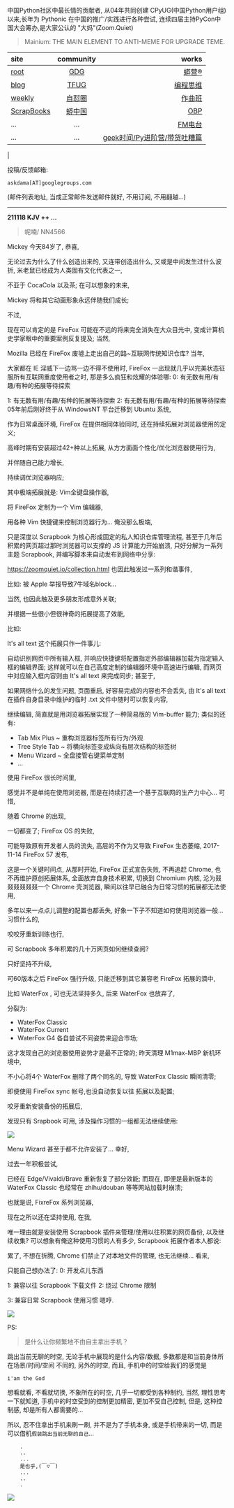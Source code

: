 中国Python社区中最长情的贡献者, 从04年共同创建 CPyUG(中国Python用户组)以来,长年为 Pythonic 在中国的推广/实践进行各种尝试, 连续四届主持PyCon中国大会筹办,是大家公认的 "大妈"(Zoom.Quiet)

> Mainium: THE MAIN ELEMENT TO ANTI-MEME FOR UPGRADE TEME.

| site | community | works |
| :-----| :----: | ----: |
| [root](http://zoomquiet.io/) | [GDG](https://blog.zhgdg.org/) | [蟒营®](https://doc.101.camp/) |
| [blog](https://blog.zoomquiet.io/pages/zoomquiet.html) | [TFUG](http://zh.tfug.world/) | [编程思维](https://py.101.camp/) |
| [weekly](http://weekly.pychina.org/) | [自怼圈](https://du.101.camp/) | [作曲班](https://mu.101.camp/) |
| [ScrapBooks](https://zoomquiet.io/collection.html) | [蟒中国](https://pychina.org/) | [OBP](https://zoomquiet.io/obp/index.html) |
| ... | ... | [FM电台](https://fm.101.camp/) |
| ... | ... | [geek时间/Py进阶营/带货吐糟篇](https://fm.101.camp/2020/geek2py-dama.html) 
 |


投稿/反馈邮箱:

    askdama[AT]googlegroups.com

(邮件列表地址, 
当成正常邮件发送邮件就好, 不用订阅, 不用翻越...)




---------------------------------------------------
**211118 KJV ++ ...**

> 呢喃/ NN4566








Mickey 今天84岁了,
恭喜,

无论过去为什么了什么创造出来的,
又连带创造出什么,
又或是中间发生过什么波折,
米老鼠已经成为人类固有文化代表之一,

不亚于 CocaCola 以及茶;
在可以想象的未来,

Mickey 将和其它动画形象永远伴随我们成长;

不过,

现在可以肯定的是 FireFox 可能在不远的将来完全消失在大众目光中,
变成计算机史学家眼中的重要案例反复提及;
当然,

Mozilla 已经在 FireFox 废墟上走出自己的路~互联网传统知识仓库?
当年,

大家都在 IE 淫威下一边骂一边不得不使用时,
FireFox 一出现就几乎以完美状态征服所有互联网重度使用者之时,
那是多么疯狂和炫耀的体验哪:
0: 有无数有用/有趣/有种的拓展等待探索

1: 有无数有用/有趣/有种的拓展等待探索
2: 有无数有用/有趣/有种的拓展等待探索
05年前后刚好终于从 WindowsNT 平台迁移到 Ubuntu 系统,

作为日常桌面环境,
FireFox 在提供相同体验同时,
还在持续拓展对浏览器使用的定义;

高峰时期有安装超过42+种以上拓展,
从方方面面个性化/优化浏览器使用行为,

并伴随自己能力增长,

持续调优浏览器响应;

其中极端拓展就是: Vim全键盘操作器,

将 FireFox 定制为一个 Vim 编辑器,

用各种 Vim 快捷键来控制浏览器行为...
俺没那么极端,

只是深度以 Scrapbook 为核心形成固定的私人知识仓库管理流程,
甚至于几年后积累的网页超过那时浏览器可以支撑的 JS 计算能力开始崩溃,
只好分解为一系列主题 Scrapbook,
并编写脚本来自动发布到网络中分享:

https://zoomquiet.io/collection.html
也因此触发过一系列和谐事件,

比如: 被 Apple 举报导致7牛域名block...

当然,
也因此触及更多朋友形成意外关联;

并根据一些很小但很神奇的拓展提高了效能,

比如:

It's all text
这个拓展只作一件事儿:

自动识别网页中所有输入框,
并响应快捷键将配置指定外部编辑器加载为指定输入框的编辑界面;
这样就可以在自己高度定制的编辑器环境中高速进行编辑,
而网页中对应输入框内容则由 It's all text 来完成同步;
甚至于,

如果网络什么的发生问题,
页面重启,
好容易完成的内容也不会丢失,
由 It's all text 在插件自身目录中维护的临时 .txt 文件中随时可以恢复内容,

继续编辑,
简直就是用浏览器拓展实现了一种简易版的 Vim-buffer 能力;
类似的还有: 
+ Tab Mix Plus ~ 重构浏览器标签所有行为/外观
+ Tree Style Tab ~ 将横向标签变成纵向有层次结构的标签树
+ Menu Wizard ~ 全盘接管右键菜单定制
+ ...

使用 FireFox 很长时间里,

感觉并不是单纯在使用浏览器,
而是在持续打造一个基于互联网的生产力中心...
可惜,

随着 Chrome 的出现,

一切都变了;
FireFox OS 的失败,

可能导致原有开发者人员的流失,
高层的不作为又导致 FireFox 生态萎缩,
2017-11-14 FireFox 57 发布,

这是一个关键时间点,
从那时开始,
FireFox 正式宣告失败,
不再追赶 Chrome,
也不再维护原创拓展体系,
全面放弃自身技术积累,
切换到 Chromium 内核,
沦为叕叕叕叕叕叕一个 Chrome 壳浏览器,
瞬间以往早已融合为日常习惯的拓展都无法使用,

多年以来一点点儿调整的配置也都丢失,
好象一下子不知道如何使用浏览器一般...
习惯什么的,

咬咬牙重新训练也行,

可 Scrapbook 多年积累的几十万网页如何继续查阅?

只好坚持不升级,

可60版本之后 FireFox 强行升级,
只能迁移到其它兼容老 FireFox 拓展的滴中,

比如 WaterFox ,
可也无法坚持多久,
后来 WaterFox 也放弃了,

分裂为:

+ WaterFox Classic
+ WaterFox Current 
+ WaterFox G4
各自尝试不同姿势来迎合市场;

这才发现自己的浏览器使用姿势才是最不正常的;
昨天清理 M1max-MBP 新机环境中,

不小心将4个 WaterFox 删除了两个同名的,
导致 WaterFox Classic 瞬间清零;

即便使用 FireFox sync 帐号,也没自动恢复以往 拓展以及配置;

咬牙重新安装备份的拓展后,

发现只有 Srapbook 可用,
涉及操作习惯的一组都无法继续使用:

![](https://ipic.zoomquiet.top/2021-11-17-zshot%202021-11-17%2008.52.21.jpg)

Menu Wizard 甚至于都不允许安装了...
幸好,

过去一年积极尝试,

已经在 Edge/Vivaldi/Brave 重新恢复了部分效能;
而现在, 即便是最新版本的 WaterFox Classic 也经常在 zhihu/douban 等等网站加载时崩溃;

也就是说, FixreFox 系列浏览器,

现在之所以还在坚持使用,
在我,

唯一理由就是安装使用 Scrapbook 插件来管理/使用以往积累的网页备份,
以及继续收集?
可以想象有俺这种使用习惯的人有多少,
Scrapbook 拓展作者本人都说:

累了, 不想在折腾, Chrome 们禁止了对本地文件的管理, 也无法继续...
看来,

只能自己想办法了:
0: 开发点儿东西

1: 兼容以往 Scrapbook 下载文件
2: 绕过 Chrome 限制

3: 兼容日常 Scrapbook 使用习惯
嗯哼.





![](https://ipic.zoomquiet.top/2021-11-17-zq42-today-card-2111.018.jpeg)








PS:
> 是什么让你频繁地不由自主拿出手机？

跳出当前无聊的时空,
无论手机中展现的是什么内容/数据,
多数都是和当前身体所在场景/时间/空间 不同的,
另外的时空,
而且, 手机中的时空给我们的感觉是

    i'am the God

想看就看, 不看就切换,
不象所在的时空, 几乎一切都受到各种制约,
当然,
理性思考一下就知道,
手机中的时空受到的控制更加精密, 更加不受自己控制,
但是, 这种控制感,
却是所有人都需要的...

所以, 
忍不住拿出手机来刷一刷,
并不是为了手机本身, 或是手机带来的一切,
而是可以借机`假装跳出当前无聊的自己`...



```
    .
    ..
    ...
    是也乎,(￣▽￣)
    ...
    ..
    .
```


![](http://ydlj.zoomquiet.top/ipic/2021-07-10-210701DU21-zip.jpg)

